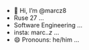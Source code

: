 - 👋 Hi, I’m @marcz8
- Ruse 27 ...
- Software Engineering ...
- insta: marc._.z_ ...
- 😄 Pronouns: he/him ...

<!---
marcz8/marcz8 is a ✨ special ✨ repository because its `README.md` (this file) appears on your GitHub profile.
You can click the Preview link to take a look at your changes.
--->
